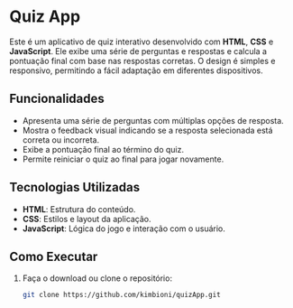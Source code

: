 # Quiz App

Este é um aplicativo de quiz interativo desenvolvido com **HTML**, **CSS** e **JavaScript**. Ele exibe uma série de perguntas e respostas e calcula a pontuação final com base nas respostas corretas. O design é simples e responsivo, permitindo a fácil adaptação em diferentes dispositivos.

## Funcionalidades

- Apresenta uma série de perguntas com múltiplas opções de resposta.
- Mostra o feedback visual indicando se a resposta selecionada está correta ou incorreta.
- Exibe a pontuação final ao término do quiz.
- Permite reiniciar o quiz ao final para jogar novamente.

## Tecnologias Utilizadas

- **HTML**: Estrutura do conteúdo.
- **CSS**: Estilos e layout da aplicação.
- **JavaScript**: Lógica do jogo e interação com o usuário.

## Como Executar

1. Faça o download ou clone o repositório:

   ```bash
   git clone https://github.com/kimbioni/quizApp.git
